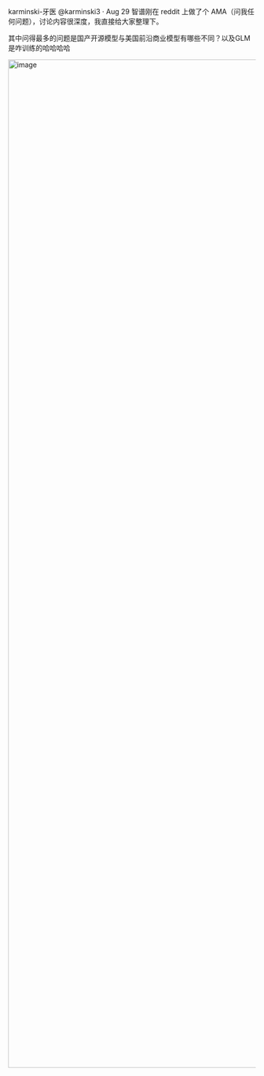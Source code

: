 karminski-牙医
@karminski3
·
Aug 29
智谱刚在 reddit 上做了个 AMA（问我任何问题），讨论内容很深度，我直接给大家整理下。

其中问得最多的问题是国产开源模型与美国前沿商业模型有哪些不同？以及GLM是咋训练的哈哈哈哈

<img width="684" height="2048" alt="image" src="https://github.com/user-attachments/assets/a45cf854-b143-47a5-b09b-127c1f54c3b6" />
